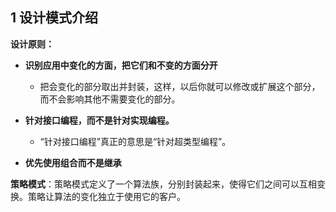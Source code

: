 ## 1 设计模式介绍

**设计原则：**

- **识别应用中变化的方面，把它们和不变的方面分开**
  - 把会变化的部分取出并封装，这样，以后你就可以修改或扩展这个部分，而不会影响其他不需要变化的部分。


- **针对接口编程，而不是针对实现编程。**
  - “针对接口编程”真正的意思是“针对超类型编程”。

- **优先使用组合而不是继承**

**策略模式**：策略模式定义了一个算法族，分别封装起来，使得它们之间可以互相变换。策略让算法的变化独立于使用它的客户。